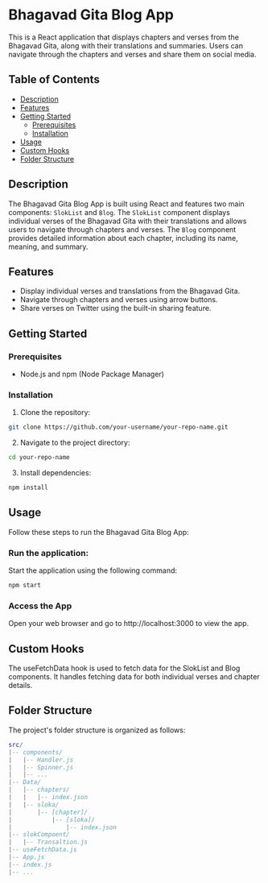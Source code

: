 # Bhagavad Gita Blog App

This is a React application that displays chapters and verses from the Bhagavad Gita, along with their translations and summaries. Users can navigate through the chapters and verses and share them on social media.

## Table of Contents

- [Description](#description)
- [Features](#features)
- [Getting Started](#getting-started)
  - [Prerequisites](#prerequisites)
  - [Installation](#installation)
- [Usage](#usage)
- [Custom Hooks](#custom-hooks)
- [Folder Structure](#folder-structure)

## Description

The Bhagavad Gita Blog App is built using React and features two main components: `SlokList` and `Blog`. The `SlokList` component displays individual verses of the Bhagavad Gita with their translations and allows users to navigate through chapters and verses. The `Blog` component provides detailed information about each chapter, including its name, meaning, and summary.

## Features

- Display individual verses and translations from the Bhagavad Gita.
- Navigate through chapters and verses using arrow buttons.
- Share verses on Twitter using the built-in sharing feature.

## Getting Started

### Prerequisites

- Node.js and npm (Node Package Manager)

### Installation

1. Clone the repository:

```bash
git clone https://github.com/your-username/your-repo-name.git
```
2. Navigate to the project directory:
```bash
cd your-repo-name
```
3. Install dependencies:
```bash
npm install
```
## Usage
Follow these steps to run the Bhagavad Gita Blog App:

### Run the application:
Start the application using the following command:
```bash
npm start
```
### Access the App
Open your web browser and go to http://localhost:3000 to view the app.
## Custom Hooks
The useFetchData hook is used to fetch data for the SlokList and Blog components. It handles fetching data for both individual verses and chapter details.

## Folder Structure
The project's folder structure is organized as follows:

```lua
src/
|-- components/
|   |-- Handler.js
|   |-- Spinner.js
|   |-- ...
|-- Data/
|   |-- chapters/
|   |   |-- index.json
|   |-- sloka/
|       |-- [chapter]/
|           |-- [sloka]/
|               |-- index.json
|-- slokCompoent/
|   |-- Transaltion.js
|-- useFetchData.js
|-- App.js
|-- index.js
|-- ...
```
